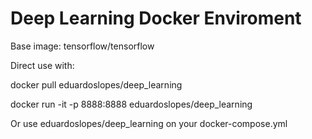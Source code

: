 # Deep Learning Docker Enviroment

Base image: tensorflow/tensorflow

Direct use with: 

docker pull eduardoslopes/deep_learning

docker run -it -p 8888:8888 eduardoslopes/deep_learning

Or use eduardoslopes/deep_learning on your docker-compose.yml

